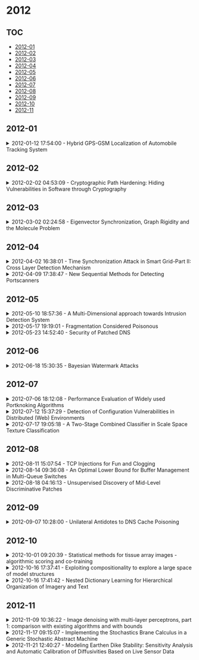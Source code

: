 # 2012

## TOC

- [2012-01](#2012-01)
- [2012-02](#2012-02)
- [2012-03](#2012-03)
- [2012-04](#2012-04)
- [2012-05](#2012-05)
- [2012-06](#2012-06)
- [2012-07](#2012-07)
- [2012-08](#2012-08)
- [2012-09](#2012-09)
- [2012-10](#2012-10)
- [2012-11](#2012-11)

## 2012-01

<details>

<summary>2012-01-12 17:54:00 - Hybrid GPS-GSM Localization of Automobile Tracking System</summary>

- *Mohammad A. Al-Khedher*

- `1201.2630v1` - [abs](http://arxiv.org/abs/1201.2630v1) - [pdf](http://arxiv.org/pdf/1201.2630v1)

> An integrated GPS-GSM system is proposed to track vehicles using Google Earth application. The remote module has a GPS mounted on the moving vehicle to identify its current position, and to be transferred by GSM with other parameters acquired by the automobile's data port as an SMS to a recipient station. The received GPS coordinates are filtered using a Kalman filter to enhance the accuracy of measured position. After data processing, Google Earth application is used to view the current location and status of each vehicle. This goal of this system is to manage fleet, police automobiles distribution and car theft cautions.

</details>


## 2012-02

<details>

<summary>2012-02-02 04:53:09 - Cryptographic Path Hardening: Hiding Vulnerabilities in Software through Cryptography</summary>

- *Vijay Ganesh, Michael Carbin, Martin Rinard*

- `1202.0359v1` - [abs](http://arxiv.org/abs/1202.0359v1) - [pdf](http://arxiv.org/pdf/1202.0359v1)

> We propose a novel approach to improving software security called Cryptographic Path Hardening, which is aimed at hiding security vulnerabilities in software from attackers through the use of provably secure and obfuscated cryptographic devices to harden paths in programs.   By "harden" we mean that certain error-checking if-conditionals in a given program P are replaced by equivalent" we mean that adversaries cannot use semi-automatic program analysis techniques to reason about the hardened program paths and thus cannot discover as-yet-unknown errors along those paths, except perhaps through black-box dictionary attacks or random testing (which we can never prevent).   Other than these unpreventable attack methods, we can make program analysis aimed at error-finding "provably hard" for a resource-bounded attacker, in the same sense that cryptographic schemes are hard to break. Unlike security-through-obscurity, in Cryptographic Path Hardening we use provably-secure crypto devices to hide errors and our mathematical arguments of security are the same as the standard ones used in cryptography.   One application of Cryptographic Path Hardening is that software patches or filters often reveal enough information to an attacker that they can be used to construct error-revealing inputs to exploit an unpatched version of the program. By "hardening" the patch we make it difficult for the attacker to analyze the patched program to construct error-revealing inputs, and thus prevent him from potentially constructing exploits.

</details>


## 2012-03

<details>

<summary>2012-03-02 02:24:58 - Eigenvector Synchronization, Graph Rigidity and the Molecule Problem</summary>

- *Mihai Cucuringu, Amit Singer, David Cowburn*

- `1111.3304v3` - [abs](http://arxiv.org/abs/1111.3304v3) - [pdf](http://arxiv.org/pdf/1111.3304v3)

> The graph realization problem has received a great deal of attention in recent years, due to its importance in applications such as wireless sensor networks and structural biology. In this paper, we extend on previous work and propose the 3D-ASAP algorithm, for the graph realization problem in $\mathbb{R}^3$, given a sparse and noisy set of distance measurements. 3D-ASAP is a divide and conquer, non-incremental and non-iterative algorithm, which integrates local distance information into a global structure determination. Our approach starts with identifying, for every node, a subgraph of its 1-hop neighborhood graph, which can be accurately embedded in its own coordinate system. In the noise-free case, the computed coordinates of the sensors in each patch must agree with their global positioning up to some unknown rigid motion, that is, up to translation, rotation and possibly reflection. In other words, to every patch there corresponds an element of the Euclidean group Euc(3) of rigid transformations in $\mathbb{R}^3$, and the goal is to estimate the group elements that will properly align all the patches in a globally consistent way. Furthermore, 3D-ASAP successfully incorporates information specific to the molecule problem in structural biology, in particular information on known substructures and their orientation. In addition, we also propose 3D-SP-ASAP, a faster version of 3D-ASAP, which uses a spectral partitioning algorithm as a preprocessing step for dividing the initial graph into smaller subgraphs. Our extensive numerical simulations show that 3D-ASAP and 3D-SP-ASAP are very robust to high levels of noise in the measured distances and to sparse connectivity in the measurement graph, and compare favorably to similar state-of-the art localization algorithms.

</details>


## 2012-04

<details>

<summary>2012-04-02 16:38:01 - Time Synchronization Attack in Smart Grid-Part II: Cross Layer Detection Mechanism</summary>

- *Zhenghao Zhang, Matthew Trinkle, Aleksandar D. Dimitrovski, Husheng Li*

- `1204.0462v1` - [abs](http://arxiv.org/abs/1204.0462v1) - [pdf](http://arxiv.org/pdf/1204.0462v1)

> A novel time synchronization attack (TSA) on wide area monitoring systems in smart grid has been identified in the first part of this paper. A cross layer detection mechanism is proposed to combat TSA in part II of this paper. In the physical layer, we propose a GPS carrier signal noise ratio (C/No) based spoofing detection technique. In addition, a patch-monopole hybrid antenna is applied to receive GPS signal. By computing the standard deviation of the C/No difference from two GPS receivers, a priori probability of spoofing detection is fed to the upper layer, where power system state is estimated and controlled. A trustworthiness based evaluation method is applied to identify the PMU being under TSA. Both the physical layer and upper layer algorithms are integrated to detect the TSA, thus forming a cross layer mechanism. Experiment is carried out to verify the effectiveness of the proposed TSA detection algorithm.

</details>

<details>

<summary>2012-04-09 17:38:47 - New Sequential Methods for Detecting Portscanners</summary>

- *Xinjia Chen*

- `1204.1935v1` - [abs](http://arxiv.org/abs/1204.1935v1) - [pdf](http://arxiv.org/pdf/1204.1935v1)

> In this paper, we propose new sequential methods for detecting port-scan attackers which routinely perform random "portscans" of IP addresses to find vulnerable servers to compromise. In addition to rigorously control the probability of falsely implicating benign remote hosts as malicious, our method performs significantly faster than other current solutions. Moreover, our method guarantees that the maximum amount of observational time is bounded. In contrast to the previous most effective method, Threshold Random Walk Algorithm, which is explicit and analytical in nature, our proposed algorithm involve parameters to be determined by numerical methods. We have developed computational techniques such as iterative minimax optimization for quick determination of the parameters of the new detection algorithm. A framework of multi-valued decision for testing portscanners is also proposed.

</details>


## 2012-05

<details>

<summary>2012-05-10 18:57:36 - A Multi-Dimensional approach towards Intrusion Detection System</summary>

- *Manoj Rameshchandra Thakur, Sugata Sanyal*

- `1205.2340v1` - [abs](http://arxiv.org/abs/1205.2340v1) - [pdf](http://arxiv.org/pdf/1205.2340v1)

> In this paper, we suggest a multi-dimensional approach towards intrusion detection. Network and system usage parameters like source and destination IP addresses; source and destination ports; incoming and outgoing network traffic data rate and number of CPU cycles per request are divided into multiple dimensions. Rather than analyzing raw bytes of data corresponding to the values of the network parameters, a mature function is inferred during the training phase for each dimension. This mature function takes a dimension value as an input and returns a value that represents the level of abnormality in the system usage with respect to that dimension. This mature function is referred to as Individual Anomaly Indicator. Individual Anomaly Indicators recorded for each of the dimensions are then used to generate a Global Anomaly Indicator, a function with n variables (n is the number of dimensions) that provides the Global Anomaly Factor, an indicator of anomaly in the system usage based on all the dimensions considered together. The Global Anomaly Indicator inferred during the training phase is then used to detect anomaly in the network traffic during the detection phase. Network traffic data encountered during the detection phase is fed back to the system to improve the maturity of the Individual Anomaly Indicators and hence the Global Anomaly Indicator.

</details>

<details>

<summary>2012-05-17 19:19:01 - Fragmentation Considered Poisonous</summary>

- *Amir Herzberg, Haya Shulman*

- `1205.4011v1` - [abs](http://arxiv.org/abs/1205.4011v1) - [pdf](http://arxiv.org/pdf/1205.4011v1)

> We present practical poisoning and name-server block- ing attacks on standard DNS resolvers, by off-path, spoofing adversaries. Our attacks exploit large DNS responses that cause IP fragmentation; such long re- sponses are increasingly common, mainly due to the use of DNSSEC. In common scenarios, where DNSSEC is partially or incorrectly deployed, our poisoning attacks allow 'com- plete' domain hijacking. When DNSSEC is fully de- ployed, attacker can force use of fake name server; we show exploits of this allowing off-path traffic analy- sis and covert channel. When using NSEC3 opt-out, attacker can also create fake subdomains, circumvent- ing same origin restrictions. Our attacks circumvent resolver-side defenses, e.g., port randomisation, IP ran- domisation and query randomisation. The (new) name server (NS) blocking attacks force re- solver to use specific name server. This attack allows Degradation of Service, traffic-analysis and covert chan- nel, and also facilitates DNS poisoning. We validated the attacks using standard resolver soft- ware and standard DNS name servers and zones, e.g., org.

</details>

<details>

<summary>2012-05-23 14:52:40 - Security of Patched DNS</summary>

- *Amir Herzberg, Haya Shulman*

- `1205.5190v1` - [abs](http://arxiv.org/abs/1205.5190v1) - [pdf](http://arxiv.org/pdf/1205.5190v1)

> In spite of the availability of DNSSEC, which protects against cache poisoning even by MitM attackers, many caching DNS resolvers still rely for their security against poisoning on merely validating that DNS responses contain some 'unpredictable' values, copied from the re- quest. These values include the 16 bit identifier field, and other fields, randomised and validated by different 'patches' to DNS. We investigate the prominent patches, and show how attackers can circumvent all of them, namely: - We show how attackers can circumvent source port randomisation, in the (common) case where the resolver connects to the Internet via different NAT devices. - We show how attackers can circumvent IP address randomisation, using some (standard-conforming) resolvers. - We show how attackers can circumvent query randomisation, including both randomisation by prepending a random nonce and case randomisation (0x20 encoding). We present countermeasures preventing our attacks; however, we believe that our attacks provide additional motivation for adoption of DNSSEC (or other MitM-secure defenses).

</details>


## 2012-06

<details>

<summary>2012-06-18 15:30:35 - Bayesian Watermark Attacks</summary>

- *Ivo Shterev, David Dunson*

- `1206.4662v1` - [abs](http://arxiv.org/abs/1206.4662v1) - [pdf](http://arxiv.org/pdf/1206.4662v1)

> This paper presents an application of statistical machine learning to the field of watermarking. We propose a new attack model on additive spread-spectrum watermarking systems. The proposed attack is based on Bayesian statistics. We consider the scenario in which a watermark signal is repeatedly embedded in specific, possibly chosen based on a secret message bitstream, segments (signals) of the host data. The host signal can represent a patch of pixels from an image or a video frame. We propose a probabilistic model that infers the embedded message bitstream and watermark signal, directly from the watermarked data, without access to the decoder. We develop an efficient Markov chain Monte Carlo sampler for updating the model parameters from their conjugate full conditional posteriors. We also provide a variational Bayesian solution, which further increases the convergence speed of the algorithm. Experiments with synthetic and real image signals demonstrate that the attack model is able to correctly infer a large part of the message bitstream and obtain a very accurate estimate of the watermark signal.

</details>


## 2012-07

<details>

<summary>2012-07-06 18:12:08 - Performance Evaluation of Widely used Portknoking Algorithms</summary>

- *Z. A. Khan, N. Javaid, M. H. Arshad, A. Bibi, B. Qasim*

- `1207.1700v1` - [abs](http://arxiv.org/abs/1207.1700v1) - [pdf](http://arxiv.org/pdf/1207.1700v1)

> Port knocking is a technique by which only a single packet or special sequence will permit the firewall to open a port on a machine where all ports are blocked by default. It is a passive authorization technique which offers firewall-level authentication to ensure authorized access to potentially vulnerable network services. In this paper, we present performance evaluation and analytical comparison of three widely used port knocking (PK) algorithms, Aldaba, FWKNOP and SIG-2. Comparative analysis is based upon ten selected parameters; Platforms (Supported OS), Implementation (PK, SPA or both), Protocols (UDP, TCP, ICMP), Out of Order packet delivery, NAT (Network Address Translation), Encryption Algorithms, Root privileges (For installation and operation), Weak Passwords, Replay Attacks and IPv6 compatibility. Based upon these parameters, relative performance score has been given to each algorithm. Finally, we deduce that FWKNOP due to compatibility with windows client is the most efficient among chosen PK implementations.

</details>

<details>

<summary>2012-07-12 15:37:29 - Detection of Configuration Vulnerabilities in Distributed (Web) Environments</summary>

- *Matteo Maria Casalino, Michele Mangili, Henrik Plate, Serena Elisa Ponta*

- `1206.6757v2` - [abs](http://arxiv.org/abs/1206.6757v2) - [pdf](http://arxiv.org/pdf/1206.6757v2)

> Many tools and libraries are readily available to build and operate distributed Web applications. While the setup of operational environments is comparatively easy, practice shows that their continuous secure operation is more difficult to achieve, many times resulting in vulnerable systems exposed to the Internet. Authenticated vulnerability scanners and validation tools represent a means to detect security vulnerabilities caused by missing patches or misconfiguration, but current approaches center much around the concepts of hosts and operating systems. This paper presents a language and an approach for the declarative specification and execution of machine-readable security checks for sets of more fine-granular system components depending on each other in a distributed environment. Such a language, building on existing standards, fosters the creation and sharing of security content among security stakeholders. Our approach is exemplified by vulnerabilities of and corresponding checks for Open Source Software commonly used in today's Internet applications.

</details>

<details>

<summary>2012-07-17 19:05:18 - A Two-Stage Combined Classifier in Scale Space Texture Classification</summary>

- *Mehrdad J. Gangeh, Robert P. W. Duin, Bart M. ter Haar Romeny, Mohamed S. Kamel*

- `1207.4089v1` - [abs](http://arxiv.org/abs/1207.4089v1) - [pdf](http://arxiv.org/pdf/1207.4089v1)

> Textures often show multiscale properties and hence multiscale techniques are considered useful for texture analysis. Scale-space theory as a biologically motivated approach may be used to construct multiscale textures. In this paper various ways are studied to combine features on different scales for texture classification of small image patches. We use the N-jet of derivatives up to the second order at different scales to generate distinct pattern representations (DPR) of feature subsets. Each feature subset in the DPR is given to a base classifier (BC) of a two-stage combined classifier. The decisions made by these BCs are combined in two stages over scales and derivatives. Various combining systems and their significances and differences are discussed. The learning curves are used to evaluate the performances. We found for small sample sizes combining classifiers performs significantly better than combining feature spaces (CFS). It is also shown that combining classifiers performs better than the support vector machine on CFS in multiscale texture classification.

</details>


## 2012-08

<details>

<summary>2012-08-11 15:07:54 - TCP Injections for Fun and Clogging</summary>

- *Yossi Gilad, Amir Herzberg*

- `1208.2357v1` - [abs](http://arxiv.org/abs/1208.2357v1) - [pdf](http://arxiv.org/pdf/1208.2357v1)

> We present a new type of clogging DoS attacks, with the highest amplification factors achieved by off-path attackers, using only puppets, i.e., sandboxed malware on victim machines. Specifically, we present off-path variants of the Opt-ack, Ack-storm and Coremelt DoS attacks, achieving results comparable to these achieved previously achieved by eavesdropping/MitM attackers and (unrestricted) malware. In contrast to previous off-path attacks, which attacked the client (machine) running the malware, our attacks address a very different goal: large-scale clogging DoS of a third party, or even of backbone connections.   Our clogging attacks are based on off-path TCP injections. Indeed, as an additional contribution, we present improved off-path TCP injection attacks. Our new attacks significantly relax the requirements cf. to the known attacks; specifically, our injection attack requires only a Java script in browser sandbox (not 'restricted malware'), does not depend on specific operating system properties, and is efficient even when client's port is determined using recommended algorithm. Our attacks are constructed modularly, allowing reuse of modules for other scenarios and replacing modules as necessary. We present specific defenses, however, this work is further proof to the need to base security on sound foundations, using cryptography to provide security even against MitM attackers.

</details>

<details>

<summary>2012-08-14 09:36:08 - An Optimal Lower Bound for Buffer Management in Multi-Queue Switches</summary>

- *Marcin Bienkowski*

- `1007.1535v3` - [abs](http://arxiv.org/abs/1007.1535v3) - [pdf](http://arxiv.org/pdf/1007.1535v3)

> In the online packet buffering problem (also known as the unweighted FIFO variant of buffer management), we focus on a single network packet switching device with several input ports and one output port. This device forwards unit-size, unit-value packets from input ports to the output port. Buffers attached to input ports may accumulate incoming packets for later transmission; if they cannot accommodate all incoming packets, their excess is lost. A packet buffering algorithm has to choose from which buffers to transmit packets in order to minimize the number of lost packets and thus maximize the throughput.   We present a tight lower bound of e/(e-1) ~ 1.582 on the competitive ratio of the throughput maximization, which holds even for fractional or randomized algorithms. This improves the previously best known lower bound of 1.4659 and matches the performance of the algorithm Random Schedule. Our result contradicts the claimed performance of the algorithm Random Permutation; we point out a flaw in its original analysis.

</details>

<details>

<summary>2012-08-18 04:16:13 - Unsupervised Discovery of Mid-Level Discriminative Patches</summary>

- *Saurabh Singh, Abhinav Gupta, Alexei A. Efros*

- `1205.3137v2` - [abs](http://arxiv.org/abs/1205.3137v2) - [pdf](http://arxiv.org/pdf/1205.3137v2)

> The goal of this paper is to discover a set of discriminative patches which can serve as a fully unsupervised mid-level visual representation. The desired patches need to satisfy two requirements: 1) to be representative, they need to occur frequently enough in the visual world; 2) to be discriminative, they need to be different enough from the rest of the visual world. The patches could correspond to parts, objects, "visual phrases", etc. but are not restricted to be any one of them. We pose this as an unsupervised discriminative clustering problem on a huge dataset of image patches. We use an iterative procedure which alternates between clustering and training discriminative classifiers, while applying careful cross-validation at each step to prevent overfitting. The paper experimentally demonstrates the effectiveness of discriminative patches as an unsupervised mid-level visual representation, suggesting that it could be used in place of visual words for many tasks. Furthermore, discriminative patches can also be used in a supervised regime, such as scene classification, where they demonstrate state-of-the-art performance on the MIT Indoor-67 dataset.

</details>


## 2012-09

<details>

<summary>2012-09-07 10:28:00 - Unilateral Antidotes to DNS Cache Poisoning</summary>

- *Amir Herzberg, Haya Shulman*

- `1209.1482v1` - [abs](http://arxiv.org/abs/1209.1482v1) - [pdf](http://arxiv.org/pdf/1209.1482v1)

> We investigate defenses against DNS cache poisoning focusing on mechanisms that can be readily deployed unilaterally by the resolving organisation, preferably in a single gateway or a proxy. DNS poisoning is (still) a major threat to Internet security; determined spoofing attackers are often able to circumvent currently deployed antidotes such as port randomisation. The adoption of DNSSEC, which would foil DNS poisoning, remains a long-term challenge. We discuss limitations of the prominent resolver-only defenses, mainly port and IP randomisation, 0x20 encoding and birthday protection. We then present two new (unilateral) defenses: the sandwich antidote and the NAT antidote. The defenses are simple, effective and efficient, and can be implemented in a gateway connecting the resolver to the Internet. The sandwich antidote is composed of two phases: poisoning-attack detection and then prevention. The NAT antidote adds entropy to DNS requests by switching the resolver's IP address to a random address (belonging to the same autonomous system). Finally, we show how to implement the birthday protection mechanism in the gateway, thus allowing to restrict the number of DNS requests with the same query to 1 even when the resolver does not support this.

</details>


## 2012-10

<details>

<summary>2012-10-01 09:20:39 - Statistical methods for tissue array images - algorithmic scoring and co-training</summary>

- *Donghui Yan, Pei Wang, Michael Linden, Beatrice Knudsen, Timothy Randolph*

- `1102.0059v2` - [abs](http://arxiv.org/abs/1102.0059v2) - [pdf](http://arxiv.org/pdf/1102.0059v2)

> Recent advances in tissue microarray technology have allowed immunohistochemistry to become a powerful medium-to-high throughput analysis tool, particularly for the validation of diagnostic and prognostic biomarkers. However, as study size grows, the manual evaluation of these assays becomes a prohibitive limitation; it vastly reduces throughput and greatly increases variability and expense. We propose an algorithm - Tissue Array Co-Occurrence Matrix Analysis (TACOMA) - for quantifying cellular phenotypes based on textural regularity summarized by local inter-pixel relationships. The algorithm can be easily trained for any staining pattern, is absent of sensitive tuning parameters and has the ability to report salient pixels in an image that contribute to its score. Pathologists' input via informative training patches is an important aspect of the algorithm that allows the training for any specific marker or cell type. With co-training, the error rate of TACOMA can be reduced substantially for a very small training sample (e.g., with size 30). We give theoretical insights into the success of co-training via thinning of the feature set in a high-dimensional setting when there is "sufficient" redundancy among the features. TACOMA is flexible, transparent and provides a scoring process that can be evaluated with clarity and confidence. In a study based on an estrogen receptor (ER) marker, we show that TACOMA is comparable to, or outperforms, pathologists' performance in terms of accuracy and repeatability.

</details>

<details>

<summary>2012-10-16 17:37:41 - Exploiting compositionality to explore a large space of model structures</summary>

- *Roger Grosse, Ruslan R Salakhutdinov, William T. Freeman, Joshua B. Tenenbaum*

- `1210.4856v1` - [abs](http://arxiv.org/abs/1210.4856v1) - [pdf](http://arxiv.org/pdf/1210.4856v1)

> The recent proliferation of richly structured probabilistic models raises the question of how to automatically determine an appropriate model for a dataset. We investigate this question for a space of matrix decomposition models which can express a variety of widely used models from unsupervised learning. To enable model selection, we organize these models into a context-free grammar which generates a wide variety of structures through the compositional application of a few simple rules. We use our grammar to generically and efficiently infer latent components and estimate predictive likelihood for nearly 2500 structures using a small toolbox of reusable algorithms. Using a greedy search over our grammar, we automatically choose the decomposition structure from raw data by evaluating only a small fraction of all models. The proposed method typically finds the correct structure for synthetic data and backs off gracefully to simpler models under heavy noise. It learns sensible structures for datasets as diverse as image patches, motion capture, 20 Questions, and U.S. Senate votes, all using exactly the same code.

</details>

<details>

<summary>2012-10-16 17:41:42 - Nested Dictionary Learning for Hierarchical Organization of Imagery and Text</summary>

- *Lingbo Li, XianXing Zhang, Mingyuan Zhou, Lawrence Carin*

- `1210.4872v1` - [abs](http://arxiv.org/abs/1210.4872v1) - [pdf](http://arxiv.org/pdf/1210.4872v1)

> A tree-based dictionary learning model is developed for joint analysis of imagery and associated text. The dictionary learning may be applied directly to the imagery from patches, or to general feature vectors extracted from patches or superpixels (using any existing method for image feature extraction). Each image is associated with a path through the tree (from root to a leaf), and each of the multiple patches in a given image is associated with one node in that path. Nodes near the tree root are shared between multiple paths, representing image characteristics that are common among different types of images. Moving toward the leaves, nodes become specialized, representing details in image classes. If available, words (text) are also jointly modeled, with a path-dependent probability over words. The tree structure is inferred via a nested Dirichlet process, and a retrospective stick-breaking sampler is used to infer the tree depth and width.

</details>


## 2012-11

<details>

<summary>2012-11-09 10:36:22 - Image denoising with multi-layer perceptrons, part 1: comparison with existing algorithms and with bounds</summary>

- *Harold Christopher Burger, Christian J. Schuler, Stefan Harmeling*

- `1211.1544v3` - [abs](http://arxiv.org/abs/1211.1544v3) - [pdf](http://arxiv.org/pdf/1211.1544v3)

> Image denoising can be described as the problem of mapping from a noisy image to a noise-free image. The best currently available denoising methods approximate this mapping with cleverly engineered algorithms. In this work we attempt to learn this mapping directly with plain multi layer perceptrons (MLP) applied to image patches. We will show that by training on large image databases we are able to outperform the current state-of-the-art image denoising methods. In addition, our method achieves results that are superior to one type of theoretical bound and goes a large way toward closing the gap with a second type of theoretical bound. Our approach is easily adapted to less extensively studied types of noise, such as mixed Poisson-Gaussian noise, JPEG artifacts, salt-and-pepper noise and noise resembling stripes, for which we achieve excellent results as well. We will show that combining a block-matching procedure with MLPs can further improve the results on certain images. In a second paper, we detail the training trade-offs and the inner mechanisms of our MLPs.

</details>

<details>

<summary>2012-11-17 09:15:07 - Implementing the Stochastics Brane Calculus in a Generic Stochastic Abstract Machine</summary>

- *Marino Miculan, Ilaria Sambarino*

- `1211.4094v1` - [abs](http://arxiv.org/abs/1211.4094v1) - [pdf](http://arxiv.org/pdf/1211.4094v1)

> In this paper, we deal with the problem of implementing an abstract machine for a stochastic version of the Brane Calculus. Instead of defining an ad hoc abstract machine, we consider the generic stochastic abstract machine introduced by Lakin, Paulev\'e and Phillips. The nested structure of membranes is flattened into a set of species where the hierarchical structure is represented by means of names. In order to reduce the overhead introduced by this encoding, we modify the machine by adding a copy-on-write optimization strategy. We prove that this implementation is adequate with respect to the stochastic structural operational semantics recently given for the Brane Calculus. These techniques can be ported also to other stochastic calculi dealing with nested structures.

</details>

<details>

<summary>2012-11-21 12:40:27 - Modeling Earthen Dike Stability: Sensitivity Analysis and Automatic Calibration of Diffusivities Based on Live Sensor Data</summary>

- *N. B. Melnikova, V. V. Krzhizhanovskaya, P. M. A. Sloot*

- `1211.4218v2` - [abs](http://arxiv.org/abs/1211.4218v2) - [pdf](http://arxiv.org/pdf/1211.4218v2)

> The paper describes concept and implementation details of integrating a finite element module for dike stability analysis Virtual Dike into an early warning system for flood protection. The module operates in real-time mode and includes fluid and structural sub-models for simulation of porous flow through the dike and for dike stability analysis. Real-time measurements obtained from pore pressure sensors are fed into the simulation module, to be compared with simulated pore pressure dynamics. Implementation of the module has been performed for a real-world test case - an earthen levee protecting a sea-port in Groningen, the Netherlands. Sensitivity analysis and calibration of diffusivities have been performed for tidal fluctuations. An algorithm for automatic diffusivities calibration for a heterogeneous dike is proposed and studied. Analytical solutions describing tidal propagation in one-dimensional saturated aquifer are employed in the algorithm to generate initial estimates of diffusivities.

</details>

